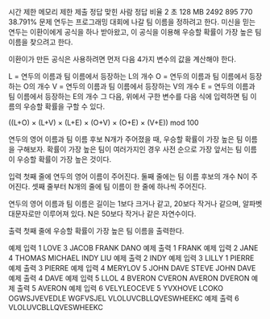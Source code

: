 시간 제한	메모리 제한	제출	정답	맞힌 사람	정답 비율
2 초	128 MB	2492	895	770	38.791%
문제
연두는 프로그래밍 대회에 나갈 팀 이름을 정하려고 한다. 미신을 믿는 연두는 이환이에게 공식을 하나 받아왔고, 이 공식을 이용해 우승할 확률이 가장 높은 팀 이름을 찾으려고 한다.

이환이가 만든 공식은 사용하려면 먼저 다음 4가지 변수의 값을 계산해야 한다.

L = 연두의 이름과 팀 이름에서 등장하는 L의 개수
O = 연두의 이름과 팀 이름에서 등장하는 O의 개수
V = 연두의 이름과 팀 이름에서 등장하는 V의 개수
E = 연두의 이름과 팀 이름에서 등장하는 E의 개수
그 다음, 위에서 구한 변수를 다음 식에 입력하면 팀 이름의 우승할 확률을 구할 수 있다.

((L+O) × (L+V) × (L+E) × (O+V) × (O+E) × (V+E)) mod 100

연두의 영어 이름과 팀 이름 후보 N개가 주어졌을 때, 우승할 확률이 가장 높은 팀 이름을 구해보자. 확률이 가장 높은 팀이 여러가지인 경우 사전 순으로 가장 앞서는 팀 이름이 우승할 확률이 가장 높은 것이다.

입력
첫째 줄에 연두의 영어 이름이 주어진다. 둘째 줄에는 팀 이름 후보의 개수 N이 주어진다. 셋째 줄부터 N개의 줄에 팀 이름이 한 줄에 하나씩 주어진다.

연두의 영어 이름과 팀 이름은 길이는 1보다 크거나 같고, 20보다 작거나 같으며, 알파벳 대문자로만 이루어져 있다. N은 50보다 작거나 같은 자연수이다.

출력
첫째 줄에 우승할 확률이 가장 높은 팀 이름을 출력한다.

예제 입력 1 
LOVE
3
JACOB
FRANK
DANO
예제 출력 1 
FRANK
예제 입력 2 
JANE
4
THOMAS
MICHAEL
INDY
LIU
예제 출력 2 
INDY
예제 입력 3 
LILLY
1
PIERRE
예제 출력 3 
PIERRE
예제 입력 4 
MERYLOV
5
JOHN
DAVE
STEVE
JOHN
DAVE
예제 출력 4 
DAVE
예제 입력 5 
LLOL
4
BVERON
CVERON
AVERON
DVERON
예제 출력 5 
AVERON
예제 입력 6 
VELYLEOCEVE
5
YVXHOVE
LCOKO
OGWSJVEVEDLE
WGFVSJEL
VLOLUVCBLLQVESWHEEKC
예제 출력 6 
VLOLUVCBLLQVESWHEEKC